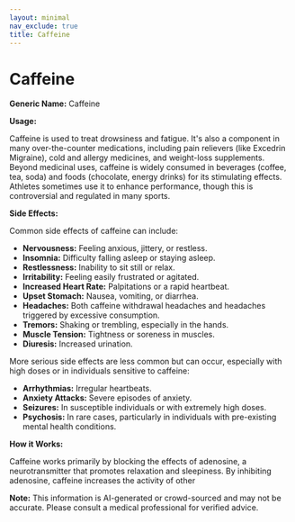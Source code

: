 ```yaml
---
layout: minimal
nav_exclude: true
title: Caffeine
---
```


# Caffeine

**Generic Name:** Caffeine

**Usage:**

Caffeine is used to treat drowsiness and fatigue.  It's also a component in many over-the-counter medications, including pain relievers (like Excedrin Migraine), cold and allergy medicines, and weight-loss supplements.  Beyond medicinal uses, caffeine is widely consumed in beverages (coffee, tea, soda) and foods (chocolate, energy drinks) for its stimulating effects.  Athletes sometimes use it to enhance performance, though this is controversial and regulated in many sports.

**Side Effects:**

Common side effects of caffeine can include:

* **Nervousness:** Feeling anxious, jittery, or restless.
* **Insomnia:** Difficulty falling asleep or staying asleep.
* **Restlessness:** Inability to sit still or relax.
* **Irritability:** Feeling easily frustrated or agitated.
* **Increased Heart Rate:** Palpitations or a rapid heartbeat.
* **Upset Stomach:** Nausea, vomiting, or diarrhea.
* **Headaches:**  Both caffeine withdrawal headaches and headaches triggered by excessive consumption.
* **Tremors:** Shaking or trembling, especially in the hands.
* **Muscle Tension:**  Tightness or soreness in muscles.
* **Diuresis:** Increased urination.


More serious side effects are less common but can occur, especially with high doses or in individuals sensitive to caffeine:

* **Arrhythmias:** Irregular heartbeats.
* **Anxiety Attacks:** Severe episodes of anxiety.
* **Seizures:**  In susceptible individuals or with extremely high doses.
* **Psychosis:** In rare cases, particularly in individuals with pre-existing mental health conditions.


**How it Works:**

Caffeine works primarily by blocking the effects of adenosine, a neurotransmitter that promotes relaxation and sleepiness. By inhibiting adenosine, caffeine increases the activity of other

**Note:** This information is AI-generated or crowd-sourced and may not be accurate. Please consult a medical professional for verified advice.